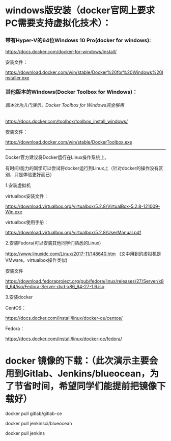 # windows版安装（docker官网上要求PC需要支持虚拟化技术）：

### 带有Hyper-V的64位Windows 10 Pro(docker for windows):

https://docs.docker.com/docker-for-windows/install/

安装文件：

https://download.docker.com/win/stable/Docker%20for%20Windows%20Installer.exe

### 其他版本的Windows(Docker Toolbox for Windows)：
###### 因本次为入门演示，Docker Toolbox for Windows完全够用

https://docs.docker.com/toolbox/toolbox_install_windows/

安装文件：

https://download.docker.com/win/stable/DockerToolbox.exe

-----------------------------------------------------

Docker官方建议将Docker运行在Linux操作系统上。

有时间/能力的同学可以尝试将docker运行到Linux上（针对docker的操作没有区别，只是体验更好而已）

1.安装虚拟机

virtualbox安装文件：

https://download.virtualbox.org/virtualbox/5.2.8/VirtualBox-5.2.8-121009-Win.exe

virtualbox使用手册：

https://download.virtualbox.org/virtualbox/5.2.8/UserManual.pdf

2.安装Fedora(可以安装其他同学们熟悉的Linux)

https://www.linuxidc.com/Linux/2017-11/148640.htm   (文中用到的虚拟机是VMware，virtualbox操作类似)

安装文件

https://download.fedoraproject.org/pub/fedora/linux/releases/27/Server/x86_64/iso/Fedora-Server-dvd-x86_64-27-1.6.iso

3.安装docker

CentOS：

https://docs.docker.com/install/linux/docker-ce/centos/

Fedora：

https://docs.docker.com/install/linux/docker-ce/fedora/

# docker 镜像的下载：（此次演示主要会用到Gitlab、Jenkins/blueocean，为了节省时间，希望同学们能提前把镜像下载好）
docker pull gitlab/gitlab-ce

docker pull jenkinsci/blueocean

docker pull jenkins
